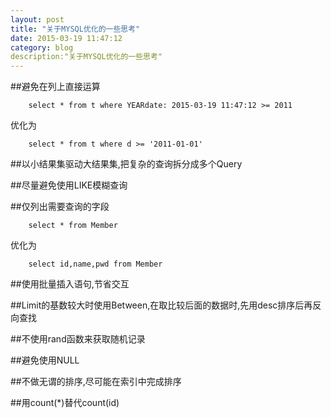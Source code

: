 ```yaml
---
layout: post
title: "关于MYSQL优化的一些思考"
date: 2015-03-19 11:47:12
category: blog
description:"关于MYSQL优化的一些思考" 
---
```

##避免在列上直接运算
```
    select * from t where YEARdate: 2015-03-19 11:47:12 >= 2011
```
优化为
```
    select * from t where d >= '2011-01-01'
```
##以小结果集驱动大结果集,把复杂的查询拆分成多个Query

##尽量避免使用LIKE模糊查询

##仅列出需要查询的字段
```
    select * from Member
```
优化为

```
    select id,name,pwd from Member
```
##使用批量插入语句,节省交互

##Limit的基数较大时使用Between,在取比较后面的数据时,先用desc排序后再反向查找

##不使用rand函数来获取随机记录

##避免使用NULL

##不做无谓的排序,尽可能在索引中完成排序

##用count(*)替代count(id)


